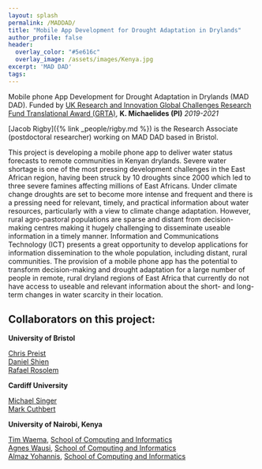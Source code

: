 ```yaml
---
layout: splash
permalink: /MADDAD/
title: "Mobile App Development for Drought Adaptation in Drylands"
author_profile: false
header:
  overlay_color: "#5e616c"
  overlay_image: /assets/images/Kenya.jpg
excerpt: 'MAD DAD'
tags:
---
```


Mobile phone App Development for Drought Adaptation in Drylands (MAD DAD). Funded by [UK Research and Innovation Global Challenges Research Fund Translational Award (GRTA)](https://www.ukri.org/research/global-challenges-research-fund/gcrf-global-research-translation-awards/), **K. Michaelides (PI)** _2019-2021_ 

[Jacob Rigby]({% link _people/rigby.md %}) is the Research Associate (postdoctoral researcher) working on MAD DAD based in Bristol.

This project is developing a mobile phone app to deliver water status forecasts to remote communities in Kenyan drylands. Severe water shortage is one of the most pressing development challenges in the East African region, having been struck by 10 droughts since 2000 which led to three severe famines affecting millions of East Africans. Under climate change droughts are set to become more intense and frequent and there is a pressing need for relevant, timely, and practical information about water resources, particularly with a view to climate change adaptation. However, rural agro-pastoral populations are sparse and distant from decision-making centres making it hugely challenging to disseminate useable information in a timely manner. Information and Communications Technology (ICT) presents a great opportunity to develop applications for information dissemination to the whole population, including distant, rural communities. The provision of a mobile phone app has the potential to transform decision-making and drought adaptation for a large number of people in remote, rural dryland regions of East Africa that currently do not have access to useable and relevant information about the short- and long-term changes in water scarcity in their location. 

## Collaborators on this project:<br>

**University of Bristol**

[Chris Preist](http://www.bris.ac.uk/engineering/people/chris-w-preist/index.html)<br> 
[Daniel Shien](http://www.bristol.ac.uk/engineering/people/daniel-schien/) <br> 
[Rafael Rosolem](http://www.bristol.ac.uk/engineering/people/rafael-rosolem/overview.html)<br>

**Cardiff University**

[Michael Singer](https://singer.eri.ucsb.edu/people/singer/)<br>
[Mark Cuthbert](https://www.cardiff.ac.uk/people/view/617129-cuthbert-mark)<br>

**University of Nairobi, Kenya**

[Tim Waema](https://profiles.uonbi.ac.ke/waema/biocv), [School of Computing and Informatics](https://sci.uonbi.ac.ke/)<br>
[Agnes Wausi](https://profiles.uonbi.ac.ke/wausi), [School of Computing and Informatics](https://sci.uonbi.ac.ke/)<br>
[Almaz Yohannis](https://profiles.uonbi.ac.ke/ayohannis), [School of Computing and Informatics](https://sci.uonbi.ac.ke/)<br>